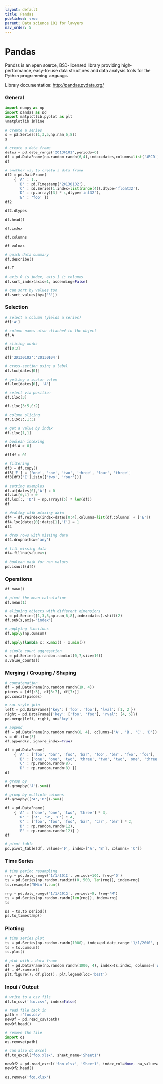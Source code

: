 ```yaml
---
layout: default
title: Pandas
published: true
parent: Data science 101 for lawyers
nav_order: 5
---
```


# Pandas

Pandas is an open source, BSD-licensed library providing high-performance, easy-to-use data structures and data analysis tools for the Python programming language.

Library documentation: <a>http://pandas.pydata.org/</a>

### General


```python
import numpy as np
import pandas as pd
import matplotlib.pyplot as plt
%matplotlib inline
```


```python
# create a series
s = pd.Series([1,3,5,np.nan,6,8])
s
```


```python
# create a data frame
dates = pd.date_range('20130101',periods=6)
df = pd.DataFrame(np.random.randn(6,4),index=dates,columns=list('ABCD'))
df
```


```python
# another way to create a data frame
df2 = pd.DataFrame(
    { 'A' : 1.,
      'B' : pd.Timestamp('20130102'),
      'C' : pd.Series(1,index=list(range(4)),dtype='float32'),
      'D' : np.array([3] * 4,dtype='int32'),
      'E' : 'foo' })
df2
```


```python
df2.dtypes
```


```python
df.head()
```


```python
df.index
```


```python
df.columns
```


```python
df.values
```


```python
# quick data summary
df.describe()
```


```python
df.T
```


```python
# axis 0 is index, axis 1 is columns
df.sort_index(axis=1, ascending=False)
```


```python
# can sort by values too
df.sort_values(by=['B'])
```

### Selection


```python
# select a column (yields a series)
df['A']
```


```python
# column names also attached to the object
df.A
```


```python
# slicing works
df[0:3]
```


```python
df['20130102':'20130104']
```


```python
# cross-section using a label
df.loc[dates[0]]
```


```python
# getting a scalar value
df.loc[dates[0], 'A']
```


```python
# select via position
df.iloc[3]
```


```python
df.iloc[3:5,0:2]
```


```python
# column slicing
df.iloc[:,1:3]
```


```python
# get a value by index
df.iloc[1,1]
```


```python
# boolean indexing
df[df.A > 0]
```


```python
df[df > 0]
```


```python
# filtering
df3 = df.copy()
df3['E'] = ['one', 'one', 'two', 'three', 'four', 'three']
df3[df3['E'].isin(['two', 'four'])]
```


```python
# setting examples
df.at[dates[0],'A'] = 0
df.iat[0,1] = 0
df.loc[:, 'D'] = np.array([5] * len(df))
df
```


```python
# dealing with missing data
df4 = df.reindex(index=dates[0:4],columns=list(df.columns) + ['E'])
df4.loc[dates[0]:dates[1],'E'] = 1
df4
```


```python
# drop rows with missing data
df4.dropna(how='any')
```


```python
# fill missing data
df4.fillna(value=5)
```


```python
# boolean mask for nan values
pd.isnull(df4)
```

### Operations


```python
df.mean()
```


```python
# pivot the mean calculation
df.mean(1)
```


```python
# aligning objects with different dimensions
s = pd.Series([1,3,5,np.nan,6,8],index=dates).shift(2)
df.sub(s,axis='index')
```


```python
# applying functions
df.apply(np.cumsum)
```


```python
df.apply(lambda x: x.max() - x.min())
```


```python
# simple count aggregation
s = pd.Series(np.random.randint(0,7,size=10))
s.value_counts()
```

### Merging / Grouping / Shaping


```python
# concatenation
df = pd.DataFrame(np.random.randn(10, 4))
pieces = [df[:3], df[3:7], df[7:]]
pd.concat(pieces)
```


```python
# SQL-style join
left = pd.DataFrame({'key': ['foo', 'foo'], 'lval': [1, 2]})
right = pd.DataFrame({'key': ['foo', 'foo'], 'rval': [4, 5]})
pd.merge(left, right, on='key')
```


```python
# append
df = pd.DataFrame(np.random.randn(8, 4), columns=['A', 'B', 'C', 'D'])
s = df.iloc[3]
df.append(s, ignore_index=True)
```


```python
df = pd.DataFrame(
    { 'A' : ['foo', 'bar', 'foo', 'bar', 'foo', 'bar', 'foo', 'foo'],
      'B' : ['one', 'one', 'two', 'three', 'two', 'two', 'one', 'three'],
      'C' : np.random.randn(8),
      'D' : np.random.randn(8) })
df
```


```python
# group by
df.groupby('A').sum()
```


```python
# group by multiple columns
df.groupby(['A','B']).sum()
```


```python
df = pd.DataFrame(
    { 'A' : ['one', 'one', 'two', 'three'] * 3,
      'B' : ['A', 'B', 'C'] * 4,
      'C' : ['foo', 'foo', 'foo', 'bar', 'bar', 'bar'] * 2,
      'D' : np.random.randn(12),
      'E' : np.random.randn(12)} )
df
```


```python
# pivot table
pd.pivot_table(df, values='D', index=['A', 'B'], columns=['C'])
```

### Time Series


```python
# time period resampling
rng = pd.date_range('1/1/2012', periods=100, freq='S')
ts = pd.Series(np.random.randint(0, 500, len(rng)), index=rng)
ts.resample('5Min').sum()
```


```python
rng = pd.date_range('1/1/2012', periods=5, freq='M')
ts = pd.Series(np.random.randn(len(rng)), index=rng)
ts
```


```python
ps = ts.to_period()
ps.to_timestamp()
```

### Plotting


```python
# time series plot
ts = pd.Series(np.random.randn(1000), index=pd.date_range('1/1/2000', periods=1000))
ts = ts.cumsum()
ts.plot()
```


```python
# plot with a data frame
df = pd.DataFrame(np.random.randn(1000, 4), index=ts.index, columns=['A', 'B', 'C', 'D'])
df = df.cumsum()
plt.figure(); df.plot(); plt.legend(loc='best')
```

### Input / Output


```python
# write to a csv file
df.to_csv('foo.csv', index=False)
```


```python
# read file back in
path = r'foo.csv'
newDf = pd.read_csv(path)
newDf.head()
```


```python
# remove the file
import os
os.remove(path)
```


```python
# can also do Excel
df.to_excel('foo.xlsx', sheet_name='Sheet1')
```


```python
newDf2 = pd.read_excel('foo.xlsx', 'Sheet1', index_col=None, na_values=['NA'])
newDf2.head()
```


```python
os.remove('foo.xlsx')
```


```python

```
